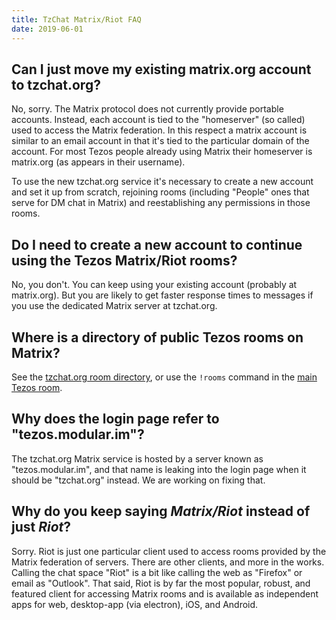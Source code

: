 ```yaml
---
title: TzChat Matrix/Riot FAQ
date: 2019-06-01
---
```


## Can I just move my existing matrix.org account to tzchat.org?

No, sorry. The Matrix protocol does not currently provide portable
accounts. Instead, each account is tied to the "homeserver" (so called) used to
access the Matrix federation. In this respect a matrix account is similar to an
email account in that it's tied to the particular domain of the account. For
most Tezos people already using Matrix their homeserver is matrix.org (as
appears in their username).

To use the new tzchat.org service it's necessary to create a
new account and set it up from scratch, rejoining rooms (including "People" ones
that serve for DM chat in Matrix) and reestablishing any permissions in those
rooms.

## Do I need to create a new account to continue using the Tezos Matrix/Riot rooms?

No, you don't. You can keep using your existing account (probably at
matrix.org). But you are likely to get faster response times to messages if you
use the dedicated Matrix server at tzchat.org.

## Where is a directory of public Tezos rooms on Matrix?

See the [tzchat.org room directory](https://riot.tzchat.org/#/home), or use the `!rooms` command in the
[main Tezos room](https://riot.tzchat.org/#/room/#tezos:matrix.org).

## Why does the login page refer to "tezos.modular.im"?

The tzchat.org Matrix service is hosted by a server known as "tezos.modular.im",
and that name is leaking into the login page when it should be "tzchat.org"
instead. We are working on fixing that.

## Why do you keep saying *Matrix/Riot* instead of just *Riot*?

Sorry. Riot is just one particular client used to access rooms provided by the
Matrix federation of servers. There are other clients, and more in the works. Calling the
chat space "Riot" is a bit like calling the web as "Firefox" or email as
"Outlook". That said, Riot is by far the most popular, robust, and featured
client for accessing Matrix rooms and is available as independent apps for web,
desktop-app (via electron), iOS, and Android.

